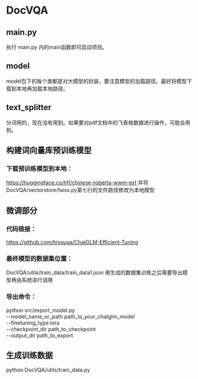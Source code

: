 # DocVQA

## main.py
执行 main.py 内的main函数即可启动项目。

## model
model包下的每个类都是对大模型的封装，要注意模型的加载路径。最好将模型下载到本地再加载本地路径。

## text_splitter
分词用的，现在没有用到。如果要对pdf文档中的飞表格数据进行操作，可能会用到。

## 构建词向量库预训练模型
### 下载预训练模型到本地：
https://huggingface.co/hfl/chinese-roberta-wwm-ext
并将DocVQA/vectorstore/faiss.py第七行的文件路径修改为本地模型

## 微调部分
### 代码链接：
https://github.com/hiyouga/ChatGLM-Efficient-Tuning
### 最终模型的数据集位置：
DocVQA/utils/train_data/train_data1.json
用生成的数据集训练之后需要导出模型再由系统进行调用
### 导出命令：
python src/export_model.py \
    --model_name_or_path path_to_your_chatglm_model \
    --finetuning_type lora \
    --checkpoint_dir path_to_checkpoint \
    --output_dir path_to_export

## 生成训练数据
python DocVQA/utils/train_data.py